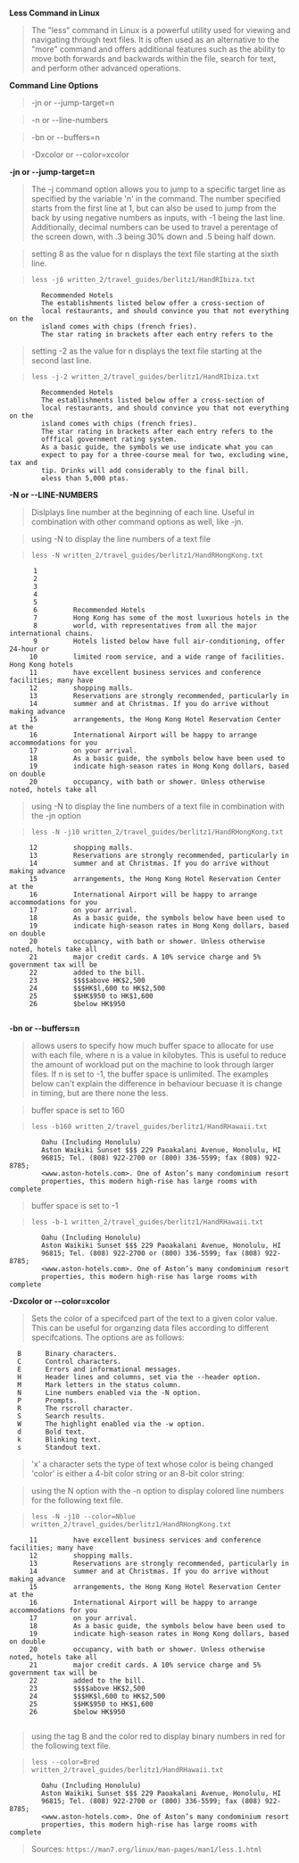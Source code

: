 __Less Command in Linux__
> The "less" command in Linux is a powerful utility used for viewing and navigating through text files. It is often used as an alternative to the "more" command and offers additional features such as the ability to move both forwards and backwards within the file, search for text, and perform other advanced operations.


__Command Line Options__ 
> -jn or --jump-target=n

> -n or --line-numbers

> -bn or --buffers=n

> -Dxcolor or --color=xcolor

__-jn or --jump-target=n__
> The -j command option allows you to jump to a specific target line as specified by the variable 'n' in the command. The number specified starts from the first line at 1, but can also be used to jump from the back by using negative numbers as inputs, with -1 being the last line. Additionally, decimal numbers can be used to travel a perentage of the screen down, with .3 being 30% down and .5 being half down.

> setting 8 as the value for n displays the text file starting at the sixth line. 

>``` less -j6 written_2/travel_guides/berlitz1/HandRIbiza.txt ```
``` 
        Recommended Hotels
        The establishments listed below offer a cross-section of
        local restaurants, and should convince you that not everything on the
        island comes with chips (french fries).
        The star rating in brackets after each entry refers to the
```

> setting -2 as the value for n displays the text file starting at the second last line. 

>``` less -j-2 written_2/travel_guides/berlitz1/HandRIbiza.txt ```
```     
        Recommended Hotels
        The establishments listed below offer a cross-section of
        local restaurants, and should convince you that not everything on the
        island comes with chips (french fries).
        The star rating in brackets after each entry refers to the
        offfical government rating system.
        As a basic guide, the symbols we use indicate what you can
        expect to pay for a three-course meal for two, excluding wine, tax and
        tip. Drinks will add considerably to the final bill.
        ✪less than 5,000 ptas. 
```


__-N or --LINE-NUMBERS__
> Dislplays line number at the beginning of each line. Useful in combination with other command options as well, like -jn.

> using -N to display the line numbers of a text file

>``` less -N written_2/travel_guides/berlitz1/HandRHongKong.txt ```
``` 
      1 
      2   
      3   
      4     
      5         
      6         Recommended Hotels
      7         Hong Kong has some of the most luxurious hotels in the
      8         world, with representatives from all the major international chains.
      9         Hotels listed below have full air-conditioning, offer 24-hour or
     10         limited room service, and a wide range of facilities. Hong Kong hotels
     11         have excellent business services and conference facilities; many have
     12         shopping malls.
     13         Reservations are strongly recommended, particularly in
     14         summer and at Christmas. If you do arrive without making advance
     15         arrangements, the Hong Kong Hotel Reservation Center at the
     16         International Airport will be happy to arrange accommodations for you
     17         on your arrival.
     18         As a basic guide, the symbols below have been used to
     19         indicate high-season rates in Hong Kong dollars, based on double
     20         occupancy, with bath or shower. Unless otherwise noted, hotels take all
```

> using -N to display the line numbers of a text file in combination with the -jn option

>``` less -N -j10 written_2/travel_guides/berlitz1/HandRHongKong.txt ```
``` 11         have excellent business services and conference facilities; many have
     12         shopping malls.
     13         Reservations are strongly recommended, particularly in
     14         summer and at Christmas. If you do arrive without making advance
     15         arrangements, the Hong Kong Hotel Reservation Center at the
     16         International Airport will be happy to arrange accommodations for you
     17         on your arrival.
     18         As a basic guide, the symbols below have been used to
     19         indicate high-season rates in Hong Kong dollars, based on double
     20         occupancy, with bath or shower. Unless otherwise noted, hotels take all
     21         major credit cards. A 10% service charge and 5% government tax will be
     22         added to the bill.
     23         $$$$above HK$2,500
     24         $$$HK$l,600 to HK$2,500
     25         $$HK$950 to HK$1,600
     26         $below HK$950
     
```


__-bn or --buffers=n__
> allows users to specify how much buffer space to allocate for use with each file, where n is a value in kilobytes. This is useful to reduce the amount of workload put on the machine to look through larger files. If n is set to -1, the buffer space is unlimited. The examples below can't explain the difference in behaviour becuase it is change in timing, but are there none the less.

> buffer space is set to 160

>``` less -b160 written_2/travel_guides/berlitz1/HandRHawaii.txt ```
``` 
        Oahu (Including Honolulu)
        Aston Waikiki Sunset $$$ 229 Paoakalani Avenue, Honolulu, HI
        96815; Tel. (808) 922-2700 or (800) 336-5599; fax (808) 922-8785;
        <www.aston-hotels.com>. One of Aston’s many condominium resort
        properties, this modern high-rise has large rooms with complete 
```

> buffer space is set to -1

>``` less -b-1 written_2/travel_guides/berlitz1/HandRHawaii.txt ```
``` 
        Oahu (Including Honolulu)
        Aston Waikiki Sunset $$$ 229 Paoakalani Avenue, Honolulu, HI
        96815; Tel. (808) 922-2700 or (800) 336-5599; fax (808) 922-8785;
        <www.aston-hotels.com>. One of Aston’s many condominium resort
        properties, this modern high-rise has large rooms with complete 
```


__-Dxcolor or --color=xcolor__
> Sets the color of a specifced part of the text to a given color value. This can be useful for organzing data files according to different specifcations. The options are as follows: 
``` 
  B      Binary characters.
  C      Control characters.
  E      Errors and informational messages.
  H      Header lines and columns, set via the --header option.
  M      Mark letters in the status column.
  N      Line numbers enabled via the -N option.
  P      Prompts.
  R      The rscroll character.
  S      Search results.
  W      The highlight enabled via the -w option.
  d      Bold text.
  k      Blinking text.
  s      Standout text.
```
>
> 'x' a character sets the type of text whose color is being changed 
> 'color' is either a 4-bit color string or an 8-bit color string:

> using the N option with the -n option to display colored line numbers for the following text file.

>``` less -N -j10 --color=Nblue written_2/travel_guides/berlitz1/HandRHongKong.txt ```

``` 
     11         have excellent business services and conference facilities; many have
     12         shopping malls.
     13         Reservations are strongly recommended, particularly in
     14         summer and at Christmas. If you do arrive without making advance
     15         arrangements, the Hong Kong Hotel Reservation Center at the
     16         International Airport will be happy to arrange accommodations for you
     17         on your arrival.
     18         As a basic guide, the symbols below have been used to
     19         indicate high-season rates in Hong Kong dollars, based on double
     20         occupancy, with bath or shower. Unless otherwise noted, hotels take all
     21         major credit cards. A 10% service charge and 5% government tax will be
     22         added to the bill.
     23         $$$$above HK$2,500
     24         $$$HK$l,600 to HK$2,500
     25         $$HK$950 to HK$1,600
     26         $below HK$950
     
```

> using the tag B and the color red to display binary numbers in red for the following text file. 

>``` less --color=Bred written_2/travel_guides/berlitz1/HandRHawaii.txt ```
``` 
        Oahu (Including Honolulu)
        Aston Waikiki Sunset $$$ 229 Paoakalani Avenue, Honolulu, HI
        96815; Tel. (808) 922-2700 or (800) 336-5599; fax (808) 922-8785;
        <www.aston-hotels.com>. One of Aston’s many condominium resort
        properties, this modern high-rise has large rooms with complete 
```


>Sources:
>``` https://man7.org/linux/man-pages/man1/less.1.html ```
